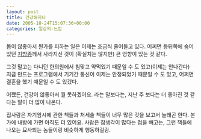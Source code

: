 ```yaml
---
layout: post
title: 건강해지나
date: 2005-10-24T15:07:36+00:00
categories: 일상의-느낌
---
```

몸이 않좋아서 뭔가를 피하는 일은 이제는 조금씩 줄어들고 있다. 어쩌면 등뒤쪽에 숨어있던 <a href="http://jinto.pe.kr/logs/archives/000789.html" target="aa">지방종</a>께서 사라지신 것이 (확실치는 않지만) 큰 영향이 있는 것 같다.

그것 말고는 다니던 한의원에서 침맞고 약먹었기 때문일 수 도 있고(이제는 안나간다)
지금 만드는 프로그램에서 기기간 통신이 이제는 안정되었기 때문일 수 도 있고,
어쩌면 결혼을 했기 때문일 수 도 있겠다.

어쨌든, 건강이 않좋아서 뭘 못하겠어요. 라는 말보다는, 지난 주 보다는 더 좋아진 것 같다는 말이 더 많이 나온다.

집사람은 자기암시에 관한 책들과 처세술 책들이 너무 많은 것을 보고서 놀래곤 한다. 본가에 내방에 가면 아직도 더 있어요. 사람은 잡생각이 많다는 점을 빼고는, 그런 책들에 나오는 묘사되는 놈들이랑 비슷하게 행동하걸랑.
